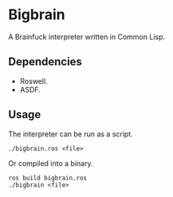 # Bigbrain
A Brainfuck interpreter written in Common Lisp.
## Dependencies
* Roswell.
* ASDF.
## Usage
The interpreter can be run as a script.
```
./bigbrain.ros <file>
```
Or compiled into a binary.
```
ros build bigbrain.ros
./bigbrain <file>
```
